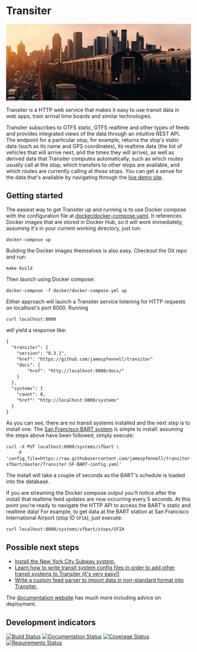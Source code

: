 
# Transiter

[![7 train in Queens, New York, United States](7-train-in-queens-new-york.jpg "Photo by Luca Bravo")](https://unsplash.com/@lucabravo)

Transiter is a HTTP web service that makes it easy to use 
transit data in web apps, train arrival time boards and similar technologies.

Transiter subscribes to GTFS static, GTFS realtime and other types of feeds
    and provides integrated views of the data through an intuitive REST API.
The endpoint for a particular stop, for example,
    returns the stop's static data (such as its name and GPS coordinates),
    its realtime data (the list of vehicles that will arrive next,
        and the times they will arrive),
    as well as derived data that Transiter computes automatically,
        such as which routes usually call at the stop,
        which transfers to other stops are available,
        and which routes are currently calling at *those* stops.
You can get a sense for the data that's available by navigating through the 
    [live demo site](https://demo.transiter.io).
        

## Getting started

The easiest way to get Transiter up and running is to
use Docker compose with the configuration file at 
[docker/docker-compose.yaml](https://raw.githubusercontent.com/jamespfennell/transiter/master/docker/docker-compose.yml). It references Docker images
that are stored in Docker Hub, so it will work immediately;
assuming it's in your current working directory, just run:

    docker-compose up

Building the Docker images themselves is also easy.
Checkout the Git repo and run:

    make build
    
Then launch using Docker compose:

    docker-compose -f docker/docker-compose.yml up
    
Either approach will launch a Transiter service
listening for HTTP requests on localhost's port 8000.
Running

    curl localhost:8000
    
will yield a response like:

    {
      "transiter": {
        "version": "0.3.1",
        "href": "https://github.com/jamespfennell/transiter"
        "docs": {
            "href": "http://localhost:8000/docs/"
        }
      },
      "systems": {
        "count": 0,
        "href": "http://localhost:8000/systems"
      }
    }
    
As you can see, there are no transit systems installed and the 
next step is to install one.
The [San Francisco BART system](https://github.com/jamespfennell/transiter-sfbart)
 is simple to install:
assuming the steps above have been followed, simply execute:

    curl -X PUT localhost:8000/systems/sfbart \
        -F 'config_file=https://raw.githubusercontent.com/jamespfennell/transiter-sfbart/master/Transiter-SF-BART-config.yaml'

The install will take a couple of seconds as the BART's 
schedule is loaded into the database.

If you are streaming the Docker compose 
output you'll notice after the install
 that realtime feed updates are now occurring every 5 seconds.
At this point you're ready to navigate the HTTP API to
access the BART's static and realtime data!
For example, to get data at the BART station
at San Francisco International Airport (stop ID `SFIA`), just execute:

    curl localhost:8000/systems/sfbart/stops/SFIA
        

## Possible next steps

- [Install the New York City Subway system.](https://github.com/jamespfennell/transiter-nycsubway)
- [Learn how to write transit system config files in order to add other transit systems to Transiter (it's very easy!)](https://docs.transiter.io/en/latest/customfeedparser.html)
- [Write a custom feed parser to import data in non-standard format into Transiter.](https://docs.transiter.io/en/latest/customfeedparser.html)
    
The [documentation website](https://docs.transiter.io) has much more
including advice on deployment.

## Development indicators

[![Build Status](https://travis-ci.org/jamespfennell/transiter.svg?branch=master)](https://travis-ci.org/jamespfennell/transiter)
[![Documentation Status](https://readthedocs.org/projects/transiter/badge/?version=latest)](https://docs.transiter.io)
[![Coverage Status](https://coveralls.io/repos/github/jamespfennell/transiter/badge.svg?branch=master&service=github)](https://coveralls.io/github/jamespfennell/transiter?branch=master) 
[![Requirements Status](https://requires.io/github/jamespfennell/transiter/requirements.svg?branch=master)](https://requires.io/github/jamespfennell/transiter/requirements/?branch=master)


